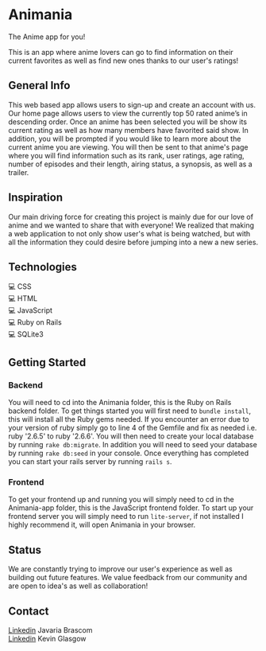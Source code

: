 # Animania
The Anime app for you! 

This is an app where anime lovers can go to find information on their current favorites as well as find new ones thanks to our user's ratings!

## General Info
This web based app allows users to sign-up and create an account with us. Our home page allows users to view the currently top 50 rated anime’s in descending order. Once an anime has been selected you will be show its current rating as well as how many members have favorited said show. In addition, you will be prompted if you would like to learn more about the current anime you are viewing. You will then be sent to that anime's page where you will find information such as its rank, user ratings, age rating, number of episodes and their length, airing status, a synopsis, as well as a trailer. 

## Inspiration
Our main driving force for creating this project is mainly due for our love of anime and we wanted to share that with everyone! We realized that making a web application to not only show user's what is being watched, but with all the information they could desire before jumping into a new a new series. 

## Technologies
💻 CSS <br />
💻 HTML <br />
💻 JavaScript <br />
💻 Ruby on Rails <br />
💻 SQLite3 <br />

## Getting Started
### Backend
You will need to cd into the Animania folder, this is the Ruby on Rails backend folder. To get things started you will first need to ```bundle install```, this will install all the Ruby gems needed. If you encounter an error due to your version of ruby simply go to line 4 of the Gemfile and fix as needed i.e. ruby '2.6.5' to ruby '2.6.6'. You will then need to create your local database by running ```rake db:migrate```. In addition you will need to seed your database by running ```rake db:seed``` in your console. Once everything has completed you can start your rails server by running ```rails s```.
### Frontend
To get your frontend up and running you will simply need to cd in the Animania-app folder, this is the JavaScript frontend folder. To start up your frontend server you will simply need to run ```lite-server```, if not installed I highly recommend it, will open Animania in your browser.   

## Status
We are constantly trying to improve our user's experience as well as building out future features. We value feedback from our community and are open to idea's as well as collaboration!

## Contact
[Linkedin](https://www.linkedin.com/in/javaria-brascom-0510991bb/)  Javaria Brascom <br />
[Linkedin](https://www.linkedin.com/in/kevin-glasgow-21795154/)  Kevin Glasgow
